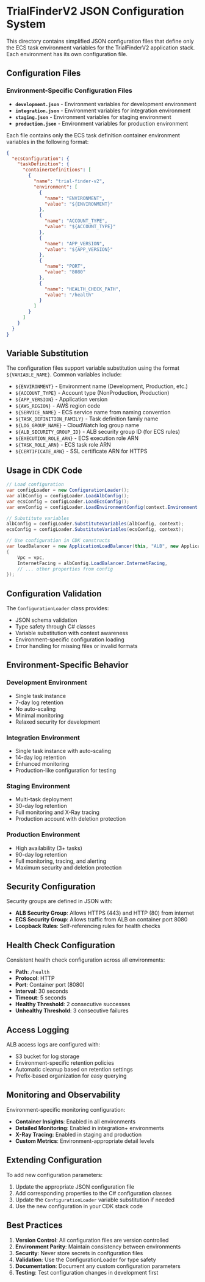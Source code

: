# TrialFinderV2 JSON Configuration System

This directory contains simplified JSON configuration files that define only the ECS task environment variables for the TrialFinderV2 application stack. Each environment has its own configuration file.

## Configuration Files

### Environment-Specific Configuration Files

- **`development.json`** - Environment variables for development environment
- **`integration.json`** - Environment variables for integration environment  
- **`staging.json`** - Environment variables for staging environment
- **`production.json`** - Environment variables for production environment

Each file contains only the ECS task definition container environment variables in the following format:

```json
{
  "ecsConfiguration": {
    "taskDefinition": {
      "containerDefinitions": [
        {
          "name": "trial-finder-v2",
          "environment": [
            {
              "name": "ENVIRONMENT",
              "value": "${ENVIRONMENT}"
            },
            {
              "name": "ACCOUNT_TYPE", 
              "value": "${ACCOUNT_TYPE}"
            },
            {
              "name": "APP_VERSION",
              "value": "${APP_VERSION}"
            },
            {
              "name": "PORT",
              "value": "8080"
            },
            {
              "name": "HEALTH_CHECK_PATH",
              "value": "/health"
            }
          ]
        }
      ]
    }
  }
}
```

## Variable Substitution

The configuration files support variable substitution using the format `${VARIABLE_NAME}`. Common variables include:

- `${ENVIRONMENT}` - Environment name (Development, Production, etc.)
- `${ACCOUNT_TYPE}` - Account type (NonProduction, Production)
- `${APP_VERSION}` - Application version
- `${AWS_REGION}` - AWS region code
- `${SERVICE_NAME}` - ECS service name from naming convention
- `${TASK_DEFINITION_FAMILY}` - Task definition family name
- `${LOG_GROUP_NAME}` - CloudWatch log group name
- `${ALB_SECURITY_GROUP_ID}` - ALB security group ID (for ECS rules)
- `${EXECUTION_ROLE_ARN}` - ECS execution role ARN
- `${TASK_ROLE_ARN}` - ECS task role ARN
- `${CERTIFICATE_ARN}` - SSL certificate ARN for HTTPS

## Usage in CDK Code

```csharp
// Load configuration
var configLoader = new ConfigurationLoader();
var albConfig = configLoader.LoadAlbConfig();
var ecsConfig = configLoader.LoadEcsConfig();
var envConfig = configLoader.LoadEnvironmentConfig(context.Environment.Name);

// Substitute variables
albConfig = configLoader.SubstituteVariables(albConfig, context);
ecsConfig = configLoader.SubstituteVariables(ecsConfig, context);

// Use configuration in CDK constructs
var loadBalancer = new ApplicationLoadBalancer(this, "ALB", new ApplicationLoadBalancerProps
{
    Vpc = vpc,
    InternetFacing = albConfig.LoadBalancer.InternetFacing,
    // ... other properties from config
});
```

## Configuration Validation

The `ConfigurationLoader` class provides:
- JSON schema validation
- Type safety through C# classes  
- Variable substitution with context awareness
- Environment-specific configuration loading
- Error handling for missing files or invalid formats

## Environment-Specific Behavior

### Development Environment
- Single task instance
- 7-day log retention
- No auto-scaling
- Minimal monitoring
- Relaxed security for development

### Integration Environment  
- Single task instance with auto-scaling
- 14-day log retention
- Enhanced monitoring
- Production-like configuration for testing

### Staging Environment
- Multi-task deployment
- 30-day log retention
- Full monitoring and X-Ray tracing
- Production account with deletion protection

### Production Environment
- High availability (3+ tasks)
- 90-day log retention  
- Full monitoring, tracing, and alerting
- Maximum security and deletion protection

## Security Configuration

Security groups are defined in JSON with:
- **ALB Security Group**: Allows HTTPS (443) and HTTP (80) from internet
- **ECS Security Group**: Allows traffic from ALB on container port 8080
- **Loopback Rules**: Self-referencing rules for health checks

## Health Check Configuration

Consistent health check configuration across all environments:
- **Path**: `/health`
- **Protocol**: HTTP
- **Port**: Container port (8080)
- **Interval**: 30 seconds
- **Timeout**: 5 seconds
- **Healthy Threshold**: 2 consecutive successes
- **Unhealthy Threshold**: 3 consecutive failures

## Access Logging

ALB access logs are configured with:
- S3 bucket for log storage
- Environment-specific retention policies
- Automatic cleanup based on retention settings
- Prefix-based organization for easy querying

## Monitoring and Observability

Environment-specific monitoring configuration:
- **Container Insights**: Enabled in all environments
- **Detailed Monitoring**: Enabled in integration+ environments
- **X-Ray Tracing**: Enabled in staging and production
- **Custom Metrics**: Environment-appropriate detail levels

## Extending Configuration

To add new configuration parameters:

1. Update the appropriate JSON configuration file
2. Add corresponding properties to the C# configuration classes
3. Update the `ConfigurationLoader` variable substitution if needed
4. Use the new configuration in your CDK stack code

## Best Practices

1. **Version Control**: All configuration files are version controlled
2. **Environment Parity**: Maintain consistency between environments
3. **Security**: Never store secrets in configuration files
4. **Validation**: Use the ConfigurationLoader for type safety
5. **Documentation**: Document any custom configuration parameters
6. **Testing**: Test configuration changes in development first